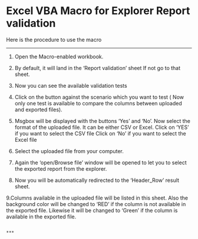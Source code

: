 # Excel VBA Macro for Explorer Report validation


Here is the  procedure to use the macro
***************************************

1. Open the Macro-enabled workbook.

2. By default, it will land in the ‘Report validation’ sheet If not go to that sheet.

3. Now you can see the available validation tests

4. Click on the button against the scenario which you want to test ( Now only one test is available to compare the columns between uploaded and exported files).

5. Msgbox will be displayed with the buttons ‘Yes’ and ‘No’. Now select the format of the uploaded file. It can be either CSV or Excel.
   Click on ‘YES’ if you want to select the CSV file
   Click on ‘No’ if you want to select the Excel file
   
6. Select the uploaded file  from your computer.

7. Again the ‘open/Browse file’ window will be opened to let you to select the exported report from the explorer. 

8. Now you will be automatically redirected to the ‘Header_Row’ result sheet.

9.Columns available in the uploaded file will be listed in this sheet. Also the background color will be changed to ‘RED’ if the column is not available in the exported file. Likewise it will be changed to ‘Green’ if the column is available in the exported file.

                                                                                  ***
